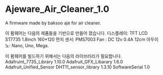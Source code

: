 # Ajeware_Air_Cleaner_1.0
A firmware made by baksoo aje for air cleaner.

이 펌웨어는 다음의 제품들을 기반으로 만들어 졌습니다.
디스플레이: TFT LCD ST7735 1.8inch 160*120
먼지 센서: PMS7003
Fan : DC 12v 0.4A 12cm
아두이노: Nano, Uno, Mega.

이 펌웨어를 빌드하기 위해서는 다음의 라이브러리가 필요합니다.
Adafruint_7735_Library 1.10.0
Adafruit_GFX_Libarary 1.6.0
Adafruit_Unified_Sensor
DHT11_sensor_library 1.3.10
SoftwareSerial 1.0

